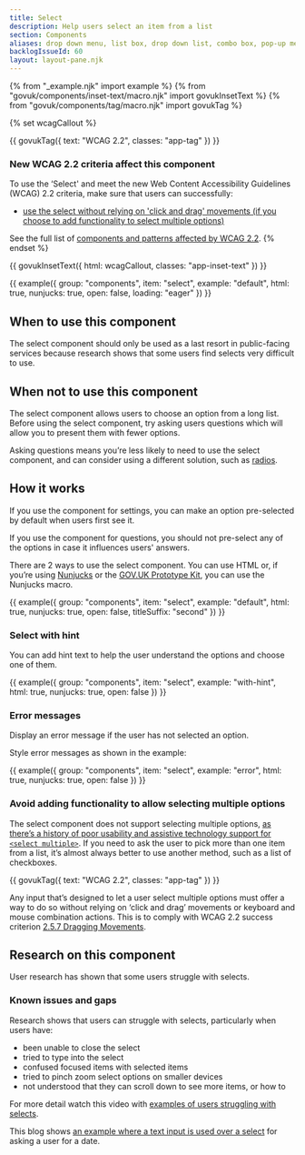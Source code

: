 ```yaml
---
title: Select
description: Help users select an item from a list
section: Components
aliases: drop down menu, list box, drop down list, combo box, pop-up menu
backlogIssueId: 60
layout: layout-pane.njk
---
```


{% from "_example.njk" import example %}
{% from "govuk/components/inset-text/macro.njk" import govukInsetText %}
{% from "govuk/components/tag/macro.njk" import govukTag %}

{% set wcagCallout %}

{{ govukTag({
  text: "WCAG 2.2",
  classes: "app-tag"
}) }}

### New WCAG 2.2 criteria affect this component

To use the ‘Select' and meet the new Web Content Accessibility Guidelines (WCAG) 2.2 criteria, make sure that users can successfully:

- [use the select without relying on 'click and drag' movements (if you choose to add functionality to select multiple options)](/components/select/#wcag-avoid-dragging-multiple-options)

See the full list of [components and patterns affected by WCAG 2.2](/accessibility/wcag-2.2/#components-and-patterns-affected-in-the-design-system).
{% endset %}

{{ govukInsetText({
  html: wcagCallout,
  classes: "app-inset-text"
}) }}

{{ example({ group: "components", item: "select", example: "default", html: true, nunjucks: true, open: false, loading: "eager" }) }}

## When to use this component

The select component should only be used as a last resort in public-facing services because research shows that some users find selects very difficult to use.

## When not to use this component

The select component allows users to choose an option from a long list. Before using the select component, try asking users questions which will allow you to present them with fewer options.

Asking questions means you’re less likely to need to use the select component, and can consider using a different solution, such as [radios](/components/radios/).

## How it works

If you use the component for settings, you can make an option pre-selected by default when users first see it.

If you use the component for questions, you should not pre-select any of the options in case it influences users' answers.

There are 2 ways to use the select component. You can use HTML or, if you’re using [Nunjucks](https://mozilla.github.io/nunjucks/) or the [GOV.UK Prototype Kit](https://prototype-kit.service.gov.uk), you can use the Nunjucks macro.

{{ example({ group: "components", item: "select", example: "default", html: true, nunjucks: true, open: false, titleSuffix: "second" }) }}

### Select with hint

You can add hint text to help the user understand the options and choose one of them.

{{ example({ group: "components", item: "select", example: "with-hint", html: true, nunjucks: true, open: false }) }}

### Error messages

Display an error message if the user has not selected an option.

Style error messages as shown in the example:

{{ example({ group: "components", item: "select", example: "error", html: true, nunjucks: true, open: false }) }}

### Avoid adding functionality to allow selecting multiple options

The select component does not support selecting multiple options, [as there’s a history of poor usability and assistive technology support for `<select multiple>`](https://www.24a11y.com/2019/select-your-poison/). If you need to ask the user to pick more than one item from a list, it’s almost always better to use another method, such as a list of checkboxes.

<div class="app-wcag-22" id="wcag-avoid-dragging-multiple-options" role="note">
  {{ govukTag({
    text: "WCAG 2.2",
    classes: "app-tag"
  }) }}
  <p>Any input that’s designed to let a user select multiple options must offer a way to do so without relying on ‘click and drag’ movements or keyboard and mouse combination actions. This is to comply with WCAG 2.2 success criterion <a href="https://www.w3.org/WAI/WCAG22/Understanding/dragging-movements.html">2.5.7 Dragging Movements</a>.</p>
</div>

## Research on this component

User research has shown that some users struggle with selects.

### Known issues and gaps

Research shows that users can struggle with selects, particularly when users have:

- been unable to close the select
- tried to type into the select
- confused focused items with selected items
- tried to pinch zoom select options on smaller devices
- not understood that they can scroll down to see more items, or how to

For more detail watch this video with [examples of users struggling with selects](https://www.youtube.com/watch?v=CUkMCQR4TpY).

This blog shows [an example where a text input is used over a select](https://designnotes.blog.gov.uk/2013/12/05/asking-for-a-date-of-birth/) for asking a user for a date.
